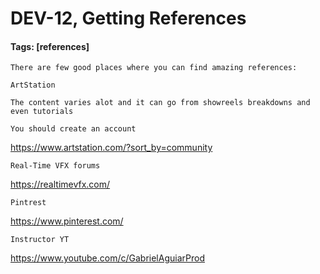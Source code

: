 # DEV-12, Getting References
#### Tags: [references]

    There are few good places where you can find amazing references:

    ArtStation

    The content varies alot and it can go from showreels breakdowns and even tutorials

    You should create an account

https://www.artstation.com/?sort_by=community

    Real-Time VFX forums

https://realtimevfx.com/

    Pintrest

https://www.pinterest.com/

    Instructor YT

https://www.youtube.com/c/GabrielAguiarProd
